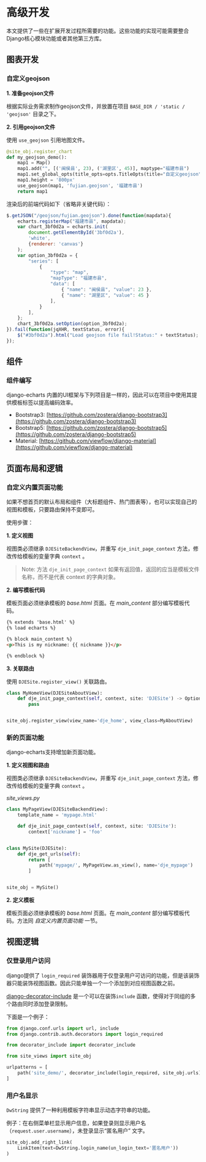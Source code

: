 # 高级开发

本文提供了一些在扩展开发过程所需要的功能。这些功能的实现可能需要整合Django核心模块功能或者其他第三方库。

## 图表开发

### 自定义geojson

**1.  准备geojson文件**

根据实际业务需求制作geojson文件，并放置在项目 `BASE_DIR / 'static / 'geojson'` 目录之下。

**2. 引用geojson文件**

使用 `use_geojson` 引用地图文件。

```python
@site_obj.register_chart
def my_geojson_demo():
    map1 = Map()
    map1.add("", [('闽侯县', 23), ('湖里区', 45)], maptype="福建市县")
    map1.set_global_opts(title_opts=opts.TitleOpts(title="自定义geojson"))
    map1.height = '800px'
    use_geojson(map1, 'fujian.geojson', '福建市县')
    return map1
```

渲染后的前端代码如下（省略非关键代码）：

```javascript
$.getJSON("/geojson/fujian.geojson").done(function(mapdata){
    echarts.registerMap("福建市县", mapdata);
    var chart_3bf0d2a = echarts.init(
        document.getElementById('3bf0d2a'),
        'white',
        {renderer: 'canvas'}
    );
    var option_3bf0d2a = {
        "series": [
            {
                "type": "map",
                "mapType": "福建市县",
                "data": [
                    { "name": "闽侯县", "value": 23 },
                    { "name": "湖里区", "value": 45 }
                ],
            }
        ],
    };
    chart_3bf0d2a.setOption(option_3bf0d2a);
}).fail(function(jqXHR, textStatus, error){
    $("#3bf0d2a").html("Load geojson file fail!Status:" + textStatus);
});

```



## 组件

### 组件编写

django-echarts 内置的UI框架与下列项目是一样的，因此可以在项目中使用其提供模板标签以提高编码效率。

- Bootstrap3: [https://github.com/zostera/django-bootstrap3](https://github.com/zostera/django-bootstrap3)
- Bootstrap5: [https://github.com/zostera/django-bootstrap5](https://github.com/zostera/django-bootstrap5)
- Material: [https://github.com/viewflow/django-material](https://github.com/viewflow/django-material)



## 页面布局和逻辑

### 自定义内置页面功能

如果不想首页的默认布局和组件（大标题组件、热门图表等），也可以实现自己的视图和模板，只要路由保持不变即可。

使用步骤：

**1. 定义视图**

视图类必须继承 `DJESiteBackendView`，并重写 `dje_init_page_context` 方法，修改传给模板的变量字典 `context` 。

> Note: 方法 `dje_init_page_context` 如果有返回值，返回的应当是模板文件名称，而不是代表 context 的字典对象。

**2. 编写模板代码**

模板页面必须继承模板的 *base.html* 页面。在 *main_content* 部分编写模板代码。

```html
{% extends 'base.html' %}
{% load echarts %}

{% block main_content %}
<p>This is my nickname: {{ nickname }}</p>

{% endblock %}
```

**3. 关联路由**

使用 `DJESite.register_view()` 关联路由。

```python
class MyHomeView(DJESiteAboutView):
    def dje_init_page_context(self, context, site: 'DJESite') -> Optional[str]:
        pass


site_obj.register_view(view_name='dje_home', view_class=MyAboutView)
```

### 新的页面功能

django-echarts支持增加新页面功能。

**1. 定义视图和路由**

视图类必须继承 `DJESiteBackendView`，并重写 `dje_init_page_context` 方法，修改传给模板的变量字典 `context` 。

*site_views.py*

```python
class MyPageView(DJESiteBackendView):
    template_name = 'mypage.html'

    def dje_init_page_context(self, context, site: 'DJESite'):
        context['nickname'] = 'foo'


class MySite(DJESite):
    def dje_get_urls(self):
        return [
            path('mypage/', MyPageView.as_view(), name='dje_mypage')
        ]


site_obj = MySite()
```

**2. 定义模板**

模板页面必须继承模板的 *base.html* 页面。在 *main_content* 部分编写模板代码。方法同 *自定义内置页面功能* 一节。

## 视图逻辑

### 仅登录用户访问

django提供了 `login_required` 装饰器用于仅登录用户可访问的功能，但是该装饰器只能装饰视图函数。因此只能单独一个一个添加到对应视图函数之前。

[django-decorator-include](https://github.com/twidi/django-decorator-include) 是一个可以在装饰`include` 函数，使得对于同组的多个路由同时添加登录限制。

下面是一个例子：

```python
from django.conf.urls import url, include
from django.contrib.auth.decorators import login_required

from decorator_include import decorator_include

from site_views import site_obj

urlpatterns = [
    path('site_demo/', decorator_include(login_required, site_obj.urls))
]
```

### 用户名显示

`DwString` 提供了一种利用模板字符串显示动态字符串的功能。

例子：在右侧菜单栏显示用户信息，如果登录则显示用户名（`request.user.username`），未登录显示“匿名用户” 文字。

```python
site_obj.add_right_link(
    LinkItem(text=DwString.login_name(un_login_text='匿名用户'))
)
```

